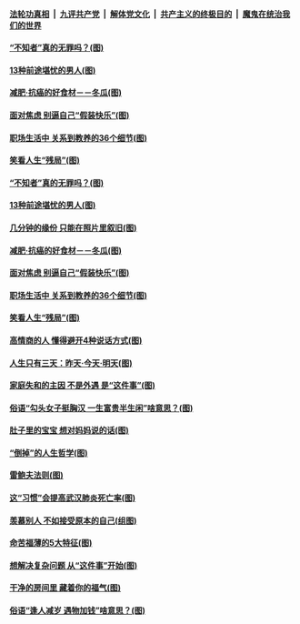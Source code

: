 ####  [法轮功真相](../../../../basic/blob/master/README.md?t=05250931) &nbsp;|&nbsp; [九评共产党](../../../../9ping.md/blob/master/README.md?t=05250931) &nbsp;|&nbsp; [解体党文化](../../../../jtdwh.md/blob/master/README.md?t=05250931)  &nbsp;|&nbsp; [共产主义的终极目的](../../../../gczydzjmd.md/blob/master/README.md?t=05250931) &nbsp;|&nbsp; [魔鬼在统治我们的世界](../../../../mgztzwmdsj.md/blob/master/README.md?t=05250931) 

#### [“不知者”真的无罪吗？(图)](../pages/p8/933977.md?t=05250931) 

#### [13种前途堪忧的男人(图)](../pages/p8/934292.md?t=05250931) 

#### [减肥‧抗癌的好食材－－冬瓜(图)](../pages/p8/934174.md?t=05250931) 

#### [面对焦虑 别逼自己“假装快乐”(图)](../pages/p8/934148.md?t=05250931) 

#### [职场生活中 关系到教养的36个细节(图)](../pages/p8/933762.md?t=05250931) 

#### [笑看人生“残局”(图)](../pages/p8/933787.md?t=05250931) 

#### [“不知者”真的无罪吗？(图)](../pages/p8/933977.md?t=05250931) 

#### [13种前途堪忧的男人(图)](../pages/p8/934292.md?t=05250931) 

#### [几分钟的缘份 只能在照片里叙旧(图)](../pages/p8/934219.md?t=05250931) 

#### [减肥‧抗癌的好食材－－冬瓜(图)](../pages/p8/934174.md?t=05250931) 

#### [面对焦虑 别逼自己“假装快乐”(图)](../pages/p8/934148.md?t=05250931) 

#### [职场生活中 关系到教养的36个细节(图)](../pages/p8/933762.md?t=05250931) 

#### [笑看人生“残局”(图)](../pages/p8/933787.md?t=05250931) 

#### [高情商的人 懂得避开4种说话方式(图)](../pages/p8/934116.md?t=05250931) 

#### [人生只有三天：昨天‧今天‧明天(图)](../pages/p8/934002.md?t=05250931) 

#### [家庭失和的主因 不是外遇 是“这件事”(图)](../pages/p8/934083.md?t=05250931) 

#### [俗语“勾头女子挺胸汉 一生富贵半生闲”啥意思？(图)](../pages/p8/933983.md?t=05250931) 

#### [肚子里的宝宝 想对妈妈说的话(图)](../pages/p8/933982.md?t=05250931) 

#### [“倒掉”的人生哲学(图)](../pages/p8/933981.md?t=05250931) 

#### [雷鲍夫法则(图)](../pages/p8/933798.md?t=05250931) 

#### [这“习惯”会提高武汉肺炎死亡率(图)](../pages/p8/933926.md?t=05250931) 

#### [羡慕别人 不如接受原本的自己(组图)](../pages/p8/933891.md?t=05250931) 

#### [命苦福薄的5大特征(图)](../pages/p8/933890.md?t=05250931) 

#### [想解决复杂问题 从“这件事”开始(图)](../pages/p8/933852.md?t=05250931) 

#### [干净的房间里 藏着你的福气(图)](../pages/p8/933274.md?t=05250931) 

#### [俗语“逢人减岁 遇物加钱”啥意思？(图)](../pages/p8/933772.md?t=05250931) 

